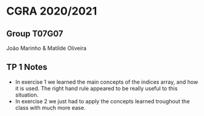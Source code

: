 # CGRA 2020/2021

## Group T07G07
João Marinho & Matilde Oliveira

## TP 1 Notes

- In exercise 1 we learned the main concepts of the indices array, and how it is used. The right hand rule appeared to be really useful to this situation.  
- In exercise 2 we just had to apply the concepts learned troughout the class with much more ease. 
